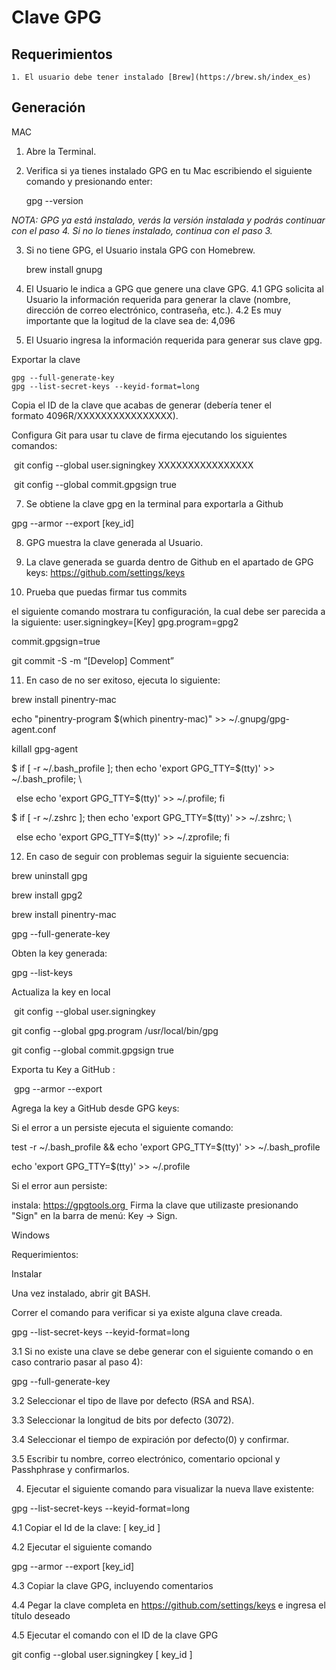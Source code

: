 # Clave GPG
## Requerimientos

    1. El usuario debe tener instalado [Brew](https://brew.sh/index_es)

## Generación 
MAC

1. Abre la Terminal.

2. Verifica si ya tienes instalado GPG en tu Mac escribiendo el siguiente comando y presionando enter:

    gpg --version  

*NOTA: GPG ya está instalado, verás la versión instalada y podrás continuar con el paso 4. Si no lo tienes instalado, continua con el paso 3.*

3. Si no tiene GPG, el Usuario instala GPG con Homebrew.


    brew install gnupg

4. El Usuario le indica a GPG que genere una clave GPG.
    4.1 GPG solicita al Usuario la información requerida para generar la clave (nombre, dirección de correo electrónico, contraseña, etc.).
    4.2 Es muy importante que la logitud de la clave sea de: 4,096

6. El Usuario ingresa la información requerida para generar sus clave gpg.

Exportar la clave 

    gpg --full-generate-key
    gpg --list-secret-keys --keyid-format=long


Copia el ID de la clave que acabas de generar (debería tener el formato 4096R/XXXXXXXXXXXXXXXX).

Configura Git para usar tu clave de firma ejecutando los siguientes comandos:

 git config --global user.signingkey XXXXXXXXXXXXXXXX

 git config --global commit.gpgsign true

7. Se obtiene la clave gpg en la terminal para exportarla a Github

gpg --armor --export [key_id]

8. GPG muestra la clave generada al Usuario.

9. La clave generada se guarda dentro de Github en el apartado de GPG keys:
https://github.com/settings/keys 

10. Prueba que puedas firmar tus commits 

el siguiente comando mostrara tu configuración, la cual debe ser parecida a la siguiente:
user.signingkey=[Key]
gpg.program=gpg2

commit.gpgsign=true

git commit -S -m “[Develop] Comment”

11. En caso de no ser exitoso, ejecuta lo siguiente:

brew install pinentry-mac

echo "pinentry-program $(which pinentry-mac)" >> ~/.gnupg/gpg-agent.conf

killall gpg-agent



$ if [ -r ~/.bash_profile ]; then echo 'export GPG_TTY=$(tty)' >> ~/.bash_profile; \

  else echo 'export GPG_TTY=$(tty)' >> ~/.profile; fi



$ if [ -r ~/.zshrc ]; then echo 'export GPG_TTY=$(tty)' >> ~/.zshrc; \

  else echo 'export GPG_TTY=$(tty)' >> ~/.zprofile; fi

12. En caso de seguir con problemas seguir la siguiente secuencia:

brew uninstall gpg

brew install gpg2

brew install pinentry-mac 

gpg --full-generate-key 

Obten la key generada: 

gpg --list-keys

Actualiza la key en local

 git config --global user.signingkey <Key de tu list>

git config --global gpg.program /usr/local/bin/gpg

git config --global commit.gpgsign true

Exporta tu Key a GitHub :

 gpg --armor --export <key> 

Agrega la key a GitHub desde GPG keys:   

Si el error a un persiste ejecuta el siguiente comando:

test -r ~/.bash_profile && echo 'export GPG_TTY=$(tty)' >> ~/.bash_profile

echo 'export GPG_TTY=$(tty)' >> ~/.profile

Si el error aun persiste:

instala: https://gpgtools.org 
Firma la clave que utilizaste presionando "Sign" en la barra de menú: Key -> Sign.

Windows

Requerimientos:

Instalar  

Una vez instalado, abrir git BASH.

Correr el comando para verificar si ya existe alguna clave creada.

gpg --list-secret-keys --keyid-format=long

3.1 Si no existe una clave se debe generar con el siguiente comando o en caso contrario pasar al paso 4):

gpg --full-generate-key

3.2 Seleccionar el tipo de llave por defecto (RSA and RSA).

3.3 Seleccionar la longitud de bits por defecto (3072).

3.4 Seleccionar el tiempo de expiración por defecto(0) y confirmar.

3.5 Escribir tu nombre, correo electrónico, comentario opcional y Passhphrase y confirmarlos.

4. Ejecutar el siguiente comando para visualizar la nueva llave existente:

gpg --list-secret-keys --keyid-format=long

4.1 Copiar el Id de la clave: [ key_id ] 

4.2 Ejecutar el siguiente comando

gpg --armor --export [key_id]

4.3 Copiar la clave GPG, incluyendo comentarios

4.4 Pegar la clave completa en https://github.com/settings/keys  e ingresa el título deseado

4.5 Ejecutar el comando con el ID de la clave GPG

git config --global user.signingkey [ key_id ]
